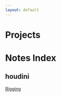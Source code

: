 ```yaml
---
layout: default
---
```


# Projects


# Notes Index

## houdini   
[Rigging](notes\houdini\rigging\rigging_home.md)